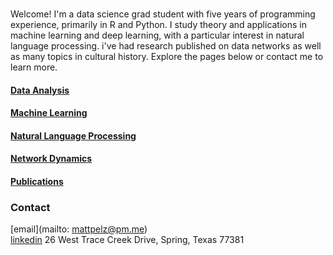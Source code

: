    
   <br>

Welcome! I'm a data science grad student with five years of programming experience, primarily in R and Python. I study theory and applications in machine learning and deep learning, with a particular interest in natural language processing. i've had research published on data networks as well as many topics in cultural history. Explore the pages below or contact me to learn more.</p>

#### [Data Analysis](https://www.pelzma.io/analysis.html)
#### [Machine Learning](https://www.pelzma.io/ml.html)
#### [Natural Language Processing](https://www.pelzma.io/nlp.html)
#### [Network Dynamics](https://www.pelzma.io/dynamics.html)
#### [Publications](https://www.pelzma.io/pubs.html)

### Contact 
[email](mailto: mattpelz@pm.me)  
[linkedin](https://www.linkedin.com/in/pelzm/)
26 West Trace Creek Drive, Spring, Texas 77381 
